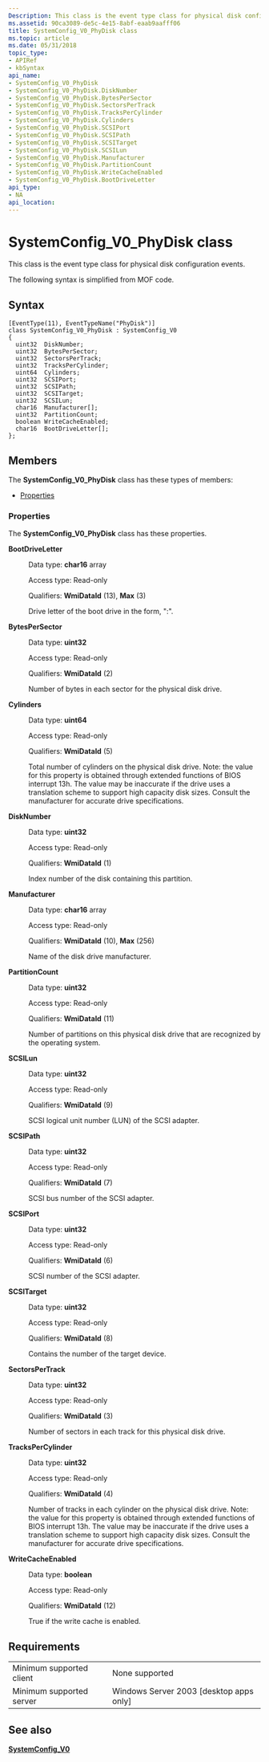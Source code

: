 ```yaml
---
Description: This class is the event type class for physical disk configuration events.
ms.assetid: 90ca3089-de5c-4e15-8abf-eaab9aafff06
title: SystemConfig_V0_PhyDisk class
ms.topic: article
ms.date: 05/31/2018
topic_type: 
- APIRef
- kbSyntax
api_name: 
- SystemConfig_V0_PhyDisk
- SystemConfig_V0_PhyDisk.DiskNumber
- SystemConfig_V0_PhyDisk.BytesPerSector
- SystemConfig_V0_PhyDisk.SectorsPerTrack
- SystemConfig_V0_PhyDisk.TracksPerCylinder
- SystemConfig_V0_PhyDisk.Cylinders
- SystemConfig_V0_PhyDisk.SCSIPort
- SystemConfig_V0_PhyDisk.SCSIPath
- SystemConfig_V0_PhyDisk.SCSITarget
- SystemConfig_V0_PhyDisk.SCSILun
- SystemConfig_V0_PhyDisk.Manufacturer
- SystemConfig_V0_PhyDisk.PartitionCount
- SystemConfig_V0_PhyDisk.WriteCacheEnabled
- SystemConfig_V0_PhyDisk.BootDriveLetter
api_type: 
- NA
api_location: 
---
```


# SystemConfig\_V0\_PhyDisk class

This class is the event type class for physical disk configuration events.

The following syntax is simplified from MOF code.

## Syntax

``` syntax
[EventType(11), EventTypeName("PhyDisk")]
class SystemConfig_V0_PhyDisk : SystemConfig_V0
{
  uint32  DiskNumber;
  uint32  BytesPerSector;
  uint32  SectorsPerTrack;
  uint32  TracksPerCylinder;
  uint64  Cylinders;
  uint32  SCSIPort;
  uint32  SCSIPath;
  uint32  SCSITarget;
  uint32  SCSILun;
  char16  Manufacturer[];
  uint32  PartitionCount;
  boolean WriteCacheEnabled;
  char16  BootDriveLetter[];
};
```

## Members

The **SystemConfig\_V0\_PhyDisk** class has these types of members:

-   [Properties](#properties)

### Properties

The **SystemConfig\_V0\_PhyDisk** class has these properties.

<dl> <dt>

**BootDriveLetter**
</dt> <dd> <dl> <dt>

Data type: **char16** array
</dt> <dt>

Access type: Read-only
</dt> <dt>

Qualifiers: **WmiDataId** (13), **Max** (3)
</dt> </dl>

Drive letter of the boot drive in the form, "<letter>:".

</dd> <dt>

**BytesPerSector**
</dt> <dd> <dl> <dt>

Data type: **uint32**
</dt> <dt>

Access type: Read-only
</dt> <dt>

Qualifiers: **WmiDataId** (2)
</dt> </dl>

Number of bytes in each sector for the physical disk drive.

</dd> <dt>

**Cylinders**
</dt> <dd> <dl> <dt>

Data type: **uint64**
</dt> <dt>

Access type: Read-only
</dt> <dt>

Qualifiers: **WmiDataId** (5)
</dt> </dl>

Total number of cylinders on the physical disk drive. Note: the value for this property is obtained through extended functions of BIOS interrupt 13h. The value may be inaccurate if the drive uses a translation scheme to support high capacity disk sizes. Consult the manufacturer for accurate drive specifications.

</dd> <dt>

**DiskNumber**
</dt> <dd> <dl> <dt>

Data type: **uint32**
</dt> <dt>

Access type: Read-only
</dt> <dt>

Qualifiers: **WmiDataId** (1)
</dt> </dl>

Index number of the disk containing this partition.

</dd> <dt>

**Manufacturer**
</dt> <dd> <dl> <dt>

Data type: **char16** array
</dt> <dt>

Access type: Read-only
</dt> <dt>

Qualifiers: **WmiDataId** (10), **Max** (256)
</dt> </dl>

Name of the disk drive manufacturer.

</dd> <dt>

**PartitionCount**
</dt> <dd> <dl> <dt>

Data type: **uint32**
</dt> <dt>

Access type: Read-only
</dt> <dt>

Qualifiers: **WmiDataId** (11)
</dt> </dl>

Number of partitions on this physical disk drive that are recognized by the operating system.

</dd> <dt>

**SCSILun**
</dt> <dd> <dl> <dt>

Data type: **uint32**
</dt> <dt>

Access type: Read-only
</dt> <dt>

Qualifiers: **WmiDataId** (9)
</dt> </dl>

SCSI logical unit number (LUN) of the SCSI adapter.

</dd> <dt>

**SCSIPath**
</dt> <dd> <dl> <dt>

Data type: **uint32**
</dt> <dt>

Access type: Read-only
</dt> <dt>

Qualifiers: **WmiDataId** (7)
</dt> </dl>

SCSI bus number of the SCSI adapter.

</dd> <dt>

**SCSIPort**
</dt> <dd> <dl> <dt>

Data type: **uint32**
</dt> <dt>

Access type: Read-only
</dt> <dt>

Qualifiers: **WmiDataId** (6)
</dt> </dl>

SCSI number of the SCSI adapter.

</dd> <dt>

**SCSITarget**
</dt> <dd> <dl> <dt>

Data type: **uint32**
</dt> <dt>

Access type: Read-only
</dt> <dt>

Qualifiers: **WmiDataId** (8)
</dt> </dl>

Contains the number of the target device.

</dd> <dt>

**SectorsPerTrack**
</dt> <dd> <dl> <dt>

Data type: **uint32**
</dt> <dt>

Access type: Read-only
</dt> <dt>

Qualifiers: **WmiDataId** (3)
</dt> </dl>

Number of sectors in each track for this physical disk drive.

</dd> <dt>

**TracksPerCylinder**
</dt> <dd> <dl> <dt>

Data type: **uint32**
</dt> <dt>

Access type: Read-only
</dt> <dt>

Qualifiers: **WmiDataId** (4)
</dt> </dl>

Number of tracks in each cylinder on the physical disk drive. Note: the value for this property is obtained through extended functions of BIOS interrupt 13h. The value may be inaccurate if the drive uses a translation scheme to support high capacity disk sizes. Consult the manufacturer for accurate drive specifications.

</dd> <dt>

**WriteCacheEnabled**
</dt> <dd> <dl> <dt>

Data type: **boolean**
</dt> <dt>

Access type: Read-only
</dt> <dt>

Qualifiers: **WmiDataId** (12)
</dt> </dl>

True if the write cache is enabled.

</dd> </dl>

## Requirements



|                                     |                                                      |
|-------------------------------------|------------------------------------------------------|
| Minimum supported client<br/> | None supported<br/>                            |
| Minimum supported server<br/> | Windows Server 2003 \[desktop apps only\]<br/> |



## See also

<dl> <dt>

[**SystemConfig\_V0**](systemconfig-v0.md)
</dt> </dl>

 

 




